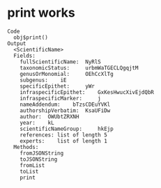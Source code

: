 # print works

    Code
      obj$print()
    Output
      <ScientificName>
      Fields:
      	fullScientificName:	 NyRlS 
      	taxonomicStatus:	 urbmWaTGECLQgqjtM 
      	genusOrMonomial:	 OEhCcXlTg 
      	subgenus:	 iE 
      	specificEpithet:	 yWr 
      	infraspecificEpithet:	 GxKesHwucXivEjdQbR 
      	infraspecificMarker:	 j 
      	nameAddendum:	 bTzsCDEuYVKl 
      	authorshipVerbatim:	 KsaUFiDw 
      	author:	 OWUbtZRXNH 
      	year:	 kL 
      	scientificNameGroup:	 hkEjp 
      	references:	list of length 5 
      	experts:	list of length 1 
      Methods:
      	fromJSONString
      	toJSONString
      	fromList
      	toList
      	print

